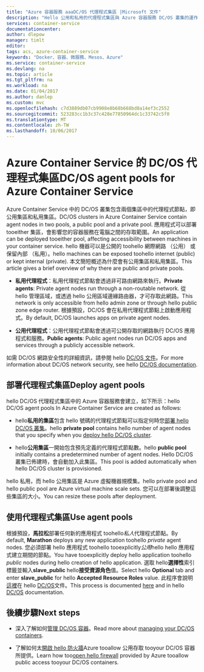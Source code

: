 ```yaml
---
title: "Azure 容器服務 aaaDC/OS 代理程式集區 |Microsoft 文件"
description: "Hello 公用和私用的代理程式集區與 Azure 容器服務 DC/OS 叢集的運作方式"
services: container-service
documentationcenter: 
author: dlepow
manager: timlt
editor: 
tags: acs, azure-container-service
keywords: "Docker、容器、微服務、Mesos、Azure"
ms.service: container-service
ms.devlang: na
ms.topic: article
ms.tgt_pltfrm: na
ms.workload: na
ms.date: 01/04/2017
ms.author: danlep
ms.custom: mvc
ms.openlocfilehash: c7d3889db07cb9908e8b68b668bd8a14ef3c2552
ms.sourcegitcommit: 523283cc1b3c37c428e77850964dc1c33742c5f0
ms.translationtype: MT
ms.contentlocale: zh-TW
ms.lasthandoff: 10/06/2017
---
```

# <a name="dcos-agent-pools-for-azure-container-service"></a><span data-ttu-id="608b2-104">Azure Container Service 的 DC/OS 代理程式集區</span><span class="sxs-lookup"><span data-stu-id="608b2-104">DC/OS agent pools for Azure Container Service</span></span>
<span data-ttu-id="608b2-105">Azure Container Service 中的 DC/OS 叢集包含兩個集區中的代理程式節點，即公用集區和私用集區。</span><span class="sxs-lookup"><span data-stu-id="608b2-105">DC/OS clusters in Azure Container Service contain agent nodes in two pools, a public pool and a private pool.</span></span> <span data-ttu-id="608b2-106">應用程式可以部署 tooeither 集區，會影響您的容器服務在電腦之間的存取範圍。</span><span class="sxs-lookup"><span data-stu-id="608b2-106">An application can be deployed tooeither pool, affecting accessibility between machines in your container service.</span></span> <span data-ttu-id="608b2-107">hello 機器可以是公開的 toohello 網際網路 （公用） 或保留內部 （私用）。</span><span class="sxs-lookup"><span data-stu-id="608b2-107">hello machines can be exposed toohello internet (public) or kept internal (private).</span></span> <span data-ttu-id="608b2-108">本文簡短概述為什麼會有公用集區和私用集區。</span><span class="sxs-lookup"><span data-stu-id="608b2-108">This article gives a brief overview of why there are public and private pools.</span></span>


* <span data-ttu-id="608b2-109">**私用代理程式**：私用代理程式節點會透過非可路由網路來執行。</span><span class="sxs-lookup"><span data-stu-id="608b2-109">**Private agents**: Private agent nodes run through a non-routable network.</span></span> <span data-ttu-id="608b2-110">從 hello 管理區域，或透過 hello 公用區域邊緣路由器，才可存取此網路。</span><span class="sxs-lookup"><span data-stu-id="608b2-110">This network is only accessible from hello admin zone or through hello public zone edge router.</span></span> <span data-ttu-id="608b2-111">根據預設，DC/OS 會在私用代理程式節點上啟動應用程式。</span><span class="sxs-lookup"><span data-stu-id="608b2-111">By default, DC/OS launches apps on private agent nodes.</span></span> 

* <span data-ttu-id="608b2-112">**公用代理程式**：公用代理程式節點會透過可公開存取的網路執行 DC/OS 應用程式和服務。</span><span class="sxs-lookup"><span data-stu-id="608b2-112">**Public agents**: Public agent nodes run DC/OS apps and services through a publicly accessible network.</span></span> 

<span data-ttu-id="608b2-113">如需 DC/OS 網路安全性的詳細資訊，請參閱 hello [DC/OS 文件](https://dcos.io/docs/1.7/administration/securing-your-cluster/)。</span><span class="sxs-lookup"><span data-stu-id="608b2-113">For more information about DC/OS network security, see hello [DC/OS documentation](https://dcos.io/docs/1.7/administration/securing-your-cluster/).</span></span>

## <a name="deploy-agent-pools"></a><span data-ttu-id="608b2-114">部署代理程式集區</span><span class="sxs-lookup"><span data-stu-id="608b2-114">Deploy agent pools</span></span>

<span data-ttu-id="608b2-115">hello DC/OS 代理程式集區中的 Azure 容器服務會建立，如下所示：</span><span class="sxs-lookup"><span data-stu-id="608b2-115">hello DC/OS agent pools In Azure Container Service are created as follows:</span></span>

* <span data-ttu-id="608b2-116">hello**私用的集區**包含 hello 號碼的代理程式節點可以指定何時您[部署 hello DC/OS 叢集](container-service-deployment.md)。</span><span class="sxs-lookup"><span data-stu-id="608b2-116">hello **private pool** contains hello number of agent nodes that you specify when you [deploy hello DC/OS cluster](container-service-deployment.md).</span></span> 

* <span data-ttu-id="608b2-117">hello**公用集區**一開始包含預先定義的代理程式節點數。</span><span class="sxs-lookup"><span data-stu-id="608b2-117">hello **public pool** initially contains a predetermined number of agent nodes.</span></span> <span data-ttu-id="608b2-118">Hello DC/OS 叢集已佈建時，會自動加入此集區。</span><span class="sxs-lookup"><span data-stu-id="608b2-118">This pool is added automatically when hello DC/OS cluster is provisioned.</span></span>

<span data-ttu-id="608b2-119">hello 私用，而 hello 公用集區是 Azure 虛擬機器規模集。</span><span class="sxs-lookup"><span data-stu-id="608b2-119">hello private pool and hello public pool are Azure virtual machine scale sets.</span></span> <span data-ttu-id="608b2-120">您可以在部署後調整這些集區的大小。</span><span class="sxs-lookup"><span data-stu-id="608b2-120">You can resize these pools after deployment.</span></span>

## <a name="use-agent-pools"></a><span data-ttu-id="608b2-121">使用代理程式集區</span><span class="sxs-lookup"><span data-stu-id="608b2-121">Use agent pools</span></span>
<span data-ttu-id="608b2-122">根據預設，**馬拉松**部署任何新的應用程式 toohello*私人*代理程式節點。</span><span class="sxs-lookup"><span data-stu-id="608b2-122">By default, **Marathon** deploys any new application toohello *private* agent nodes.</span></span> <span data-ttu-id="608b2-123">您必須部署 hello 應用程式 toohello tooexplicitly*公用*hello hello 應用程式建立期間的節點。</span><span class="sxs-lookup"><span data-stu-id="608b2-123">You have tooexplicitly deploy hello application toohello *public* nodes during hello creation of hello application.</span></span> <span data-ttu-id="608b2-124">選取 hello**選擇性**索引標籤並輸入**slave_public** hello**接受資源角色**值。</span><span class="sxs-lookup"><span data-stu-id="608b2-124">Select hello **Optional** tab and enter **slave_public** for hello **Accepted Resource Roles** value.</span></span> <span data-ttu-id="608b2-125">此程序會說明[這裡](container-service-mesos-marathon-ui.md#deploy-a-docker-formatted-container)在 hello [DC/OS](https://dcos.io/docs/1.7/administration/installing/custom/create-public-agent/)文件。</span><span class="sxs-lookup"><span data-stu-id="608b2-125">This process is documented [here](container-service-mesos-marathon-ui.md#deploy-a-docker-formatted-container) and in hello [DC/OS](https://dcos.io/docs/1.7/administration/installing/custom/create-public-agent/) documentation.</span></span>

## <a name="next-steps"></a><span data-ttu-id="608b2-126">後續步驟</span><span class="sxs-lookup"><span data-stu-id="608b2-126">Next steps</span></span>
* <span data-ttu-id="608b2-127">深入了解如何[管理 DC/OS 容器](container-service-mesos-marathon-ui.md)。</span><span class="sxs-lookup"><span data-stu-id="608b2-127">Read more about [managing your DC/OS containers](container-service-mesos-marathon-ui.md).</span></span>

* <span data-ttu-id="608b2-128">了解如何太[開啟 hello 防火牆](container-service-enable-public-access.md)Azure tooallow 公用存取 tooyour DC/OS 容器所提供。</span><span class="sxs-lookup"><span data-stu-id="608b2-128">Learn how too[open hello firewall](container-service-enable-public-access.md) provided by Azure tooallow public access tooyour DC/OS containers.</span></span>

